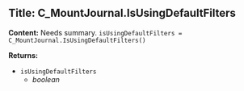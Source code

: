 ## Title: C_MountJournal.IsUsingDefaultFilters

**Content:**
Needs summary.
`isUsingDefaultFilters = C_MountJournal.IsUsingDefaultFilters()`

**Returns:**
- `isUsingDefaultFilters`
  - *boolean*
